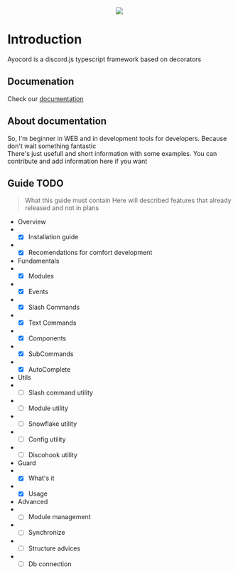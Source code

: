 <div align="center">
  <a href="https://www.ayocord.tech/">
    <img src="https://imgur.com/mCLyhj2.png">
  </a>
</div>

# Introduction

Ayocord is a discord.js typescript framework based on decorators

## Documenation

Check our <a href="https://www.ayocord.tech/docs/">documentation</a>

## About documentation

So, I'm beginner in WEB and in development tools for developers. Because don't wait something fantastic <br>
There's just usefull and short information with some examples. You can contribute and add information here if you want

## Guide TODO

> What this guide must contain
> Here will described features that already released and not in plans

- Overview
- - [x] Installation guide
- - [x] Recomendations for comfort development
- Fundamentals
- - [x] Modules
- - [x] Events
- - [x] Slash Commands
- - [x] Text Commands
- - [x] Components
- - [x] SubCommands
- - [x] AutoComplete
- Utils
- - [ ] Slash command utility
- - [ ] Module utility
- - [ ] Snowflake utility
- - [ ] Config utility
- - [ ] Discohook utility
- Guard
- - [x] What's it
- - [x] Usage
- Advanced
- - [ ] Module management
- - [ ] Synchronize
- - [ ] Structure advices
- - [ ] Db connection
